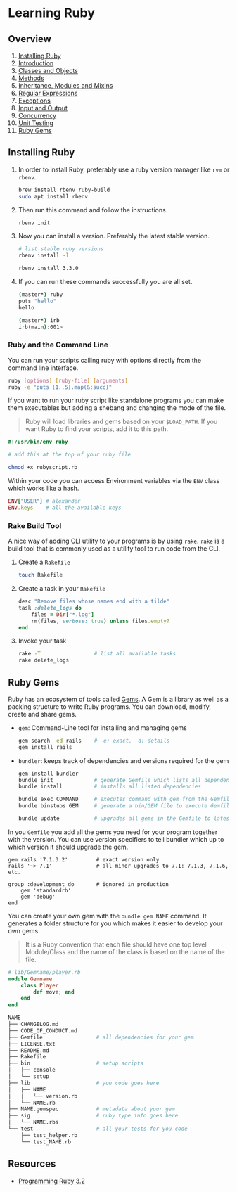 # Learning Ruby

## Overview

1. [Installing Ruby](#installing-ruby)
2. [Introduction](./introduction.rb)
3. [Classes and Objects](./classes_objects.rb)
4. [Methods](./methods.rb)
5. [Inheritance, Modules and Mixins](./inheritance_modules_mixins.rb)
6. [Regular Expressions](./regular_expressions.rb)
7. [Exceptions](./exceptions.rb)
8. [Input and Output](./input_output.rb)
9. [Concurrency](./concurrency.rb)
10. [Unit Testing](./unit_testing.rb)
11. [Ruby Gems](#ruby-gems)

## Installing Ruby

1. In order to install Ruby, preferably use a ruby version manager like `rvm` or
`rbenv`.

    ```sh
    brew install rbenv ruby-build
    sudo apt install rbenv
    ```

2. Then run this command and follow the instructions.

    ```sh
    rbenv init
    ```

3. Now you can install a version. Preferably the latest stable version.

    ```sh
    # list stable ruby versions
    rbenv install -l

    rbenv install 3.3.0
    ```

4. If you can run these commands successfully you are all set.

    ```sh
    (master*) ruby                                                           
    puts "hello"
    hello
    ```

    ```sh
    (master*) irb
    irb(main):001> 
    ```

### Ruby and the Command Line

You can run your scripts calling ruby with options directly from the command
line interface.

```sh
ruby [options] [ruby-file] [arguments]
ruby -e "puts (1..5).map(&:succ)"
```

If you want to run your ruby script like standalone programs you can make them
executables but adding a shebang and changing the mode of the file.

> Ruby will load libraries and gems based on your `$LOAD_PATH`. If you want Ruby
> to find your scripts, add it to this path.

```ruby
#!/usr/bin/env ruby

# add this at the top of your ruby file
```

```sh
chmod +x rubyscript.rb
```

Within your code you can access Environment variables via the `ENV` class which
works like a hash.

```ruby
ENV["USER"] # alexander
ENV.keys    # all the available keys
```

### Rake Build Tool

A nice way of adding CLI utility to your programs is by using `rake`. `rake` is
a build tool that is commonly used as a utility tool to run code from the CLI.

1. Create a `Rakefile`

    ```sh
    touch Rakefile
    ```

2. Create a task in your `Rakefile`

    ```ruby
    desc "Remove files whose names end with a tilde"
    task :delete_logs do
        files = Dir["*.log"]
        rm(files, verbose: true) unless files.empty?
    end
    ```

3. Invoke your task

    ```sh
    rake -T                 # list all available tasks
    rake delete_logs
    ```

## Ruby Gems

Ruby has an ecosystem of tools called [Gems](rubygems.org). A Gem is a library
as well as a packing structure to write Ruby programs. You can download, modify,
create and share gems.

- `gem`: Command-Line tool for installing and managing gems

    ```sh
    gem search -ed rails    # -e: exact, -d: details
    gem install rails
    ```

- `bundler`: keeps track of dependencies and versions required for the gem

    ```sh
    gem install bundler
    bundle init             # generate Gemfile which lists all dependencies
    bundle install          # installs all listed dependencies

    bundle exec COMMAND     # executes command with gem from the Gemfile
    bundle binstubs GEM     # generate a bin/GEM file to execute Gemfile gem

    bundle update           # upgrades all gems in the Gemfile to latest version
    ```

In you `Gemfile` you add all the gems you need for your program together with
the version. You can use version specifiers to tell bundler which up to which
version it should upgrade the gem.

```Gemfile
gem rails '7.1.3.2'         # exact version only
rails '~> 7.1'              # all minor upgrades to 7.1: 7.1.3, 7.1.6, etc.

group :development do       # ignored in production
    gem 'standardrb'
    gem 'debug'
end
```

You can create your own gem with the `bundle gem NAME` command. It generates a
folder structure for you which makes it easier to develop your own gems.

> It is a Ruby convention that each file should have one top level Module/Class
> and the name of the class is based on the name of the file.

```ruby
# lib/Gemname/player.rb
module Gemname
    class Player
        def move; end
    end
end
```

```sh
NAME
├── CHANGELOG.md
├── CODE_OF_CONDUCT.md
├── Gemfile                 # all dependencies for your gem
├── LICENSE.txt
├── README.md
├── Rakefile
├── bin                     # setup scripts
│   ├── console
│   └── setup
├── lib                     # you code goes here
│   ├── NAME
│   │   └── version.rb
│   └── NAME.rb
├── NAME.gemspec            # metadata about your gem
├── sig                     # ruby type info goes here
│   └── NAME.rbs
└── test                    # all your tests for you code
    ├── test_helper.rb
    └── test_NAME.rb
```

## Resources

- [Programming Ruby 3.2](https://pragprog.com/titles/ruby5/programming-ruby-3-3-5th-edition/)
